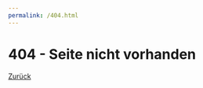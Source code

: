 ```yaml
---
permalink: /404.html
---
```

<html>
<body>

<h1>404 - Seite nicht vorhanden</h1>

<p><a href="https://gamemap.github.io/">Zurück</a></p>

</body>
</html>
